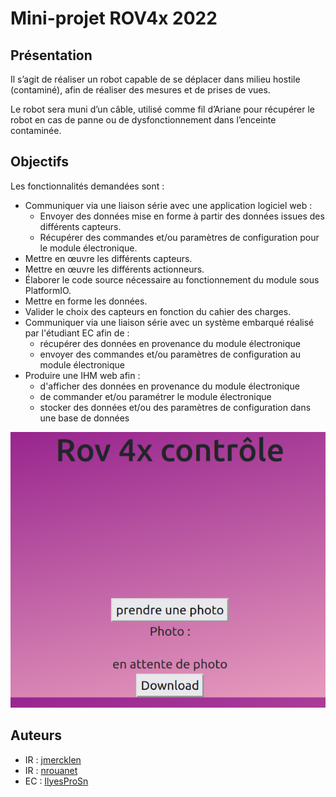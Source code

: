 # Mini-projet ROV4x 2022

## Présentation

Il s’agit de réaliser un robot capable de se déplacer dans milieu hostile (contaminé), afin de réaliser des mesures et de prises de vues.

Le robot sera muni d’un câble, utilisé comme fil d’Ariane pour récupérer le robot en cas de panne ou de dysfonctionnement dans l’enceinte contaminée.

## Objectifs

Les fonctionnalités demandées sont :

- Communiquer via une liaison série avec une application logiciel web :
  - Envoyer des données mise en forme à partir des données issues des différents capteurs.
  - Récupérer des commandes et/ou paramètres de configuration pour le module électronique.
- Mettre en œuvre les différents capteurs.
- Mettre en œuvre les différents actionneurs.
- Élaborer le code source nécessaire au fonctionnement du module sous PlatformIO.
- Mettre en forme les données.
- Valider le choix des capteurs en fonction du cahier des charges.
- Communiquer via une liaison série avec un système embarqué réalisé par l&#39;étudiant EC afin de :
    - récupérer des données en provenance du module électronique
    - envoyer des commandes et/ou paramètres de configuration au module électronique
- Produire une IHM web afin :
    - d'afficher des données en provenance du module électronique
    - de commander et/ou paramétrer le module électronique
    - stocker des données et/ou des paramètres de configuration dans une base de données

![](capture.png)

## Auteurs

- IR : [jmercklen](https://github.com/jmercklen)
- IR : [nrouanet](https://github.com/nrouanet)
- EC : [IlyesProSn](https://github.com/IlyesProSn)
